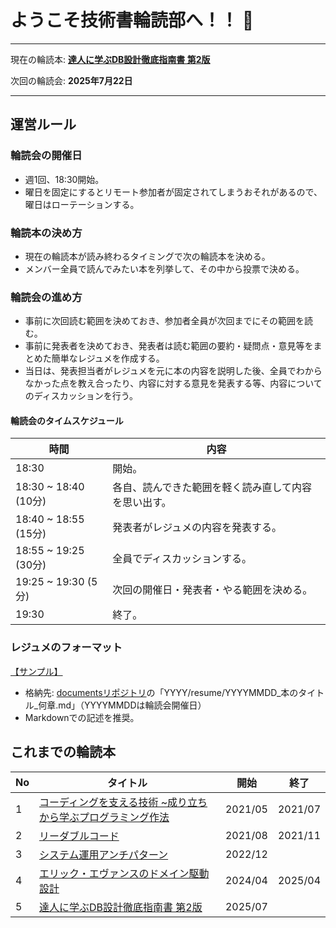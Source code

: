 # ようこそ技術書輪読部へ！！ 👋

---
現在の輪読本: **[達人に学ぶDB設計徹底指南書 第2版](https://www.seshop.com/product/detail/26395?utm_source=google_20240215&utm_medium=cpc&utm_campaign=r803&gad_source=1&gad_campaignid=21021959231&gbraid=0AAAAADyVxEG7msR7WwpcAreWIb5_Fv2ix&gclid=CjwKCAjw9anCBhAWEiwAqBJ-c6gXXwFSYHmPxJBokYmIaOW7hnFJq-bO5ixfc07k5Psa1IbaBrwJpxoC7FoQAvD_BwE)**

次回の輪読会: **2025年7月22日**

---

## 運営ルール

### 輪読会の開催日

- 週1回、18:30開始。
- 曜日を固定にするとリモート参加者が固定されてしまうおそれがあるので、曜日はローテーションする。

### 輪読本の決め方

- 現在の輪読本が読み終わるタイミングで次の輪読本を決める。
- メンバー全員で読んでみたい本を列挙して、その中から投票で決める。

### 輪読会の進め方

- 事前に次回読む範囲を決めておき、参加者全員が次回までにその範囲を読む。
- 事前に発表者を決めておき、発表者は読む範囲の要約・疑問点・意見等をまとめた簡単なレジュメを作成する。
- 当日は、発表担当者がレジュメを元に本の内容を説明した後、全員でわからなかった点を教え合ったり、内容に対する意見を発表する等、内容についてのディスカッションを行う。

#### 輪読会のタイムスケジュール

| 時間 | 内容 |
| --- | --- |
| 18:30 | 開始。|
|18:30 ~ 18:40 (10分) | 各自、読んできた範囲を軽く読み直して内容を思い出す。 |
|18:40 ~ 18:55 (15分) | 発表者がレジュメの内容を発表する。 |
|18:55 ~ 19:25 (30分) | 全員でディスカッションする。 |
|19:25 ~ 19:30 (5分)  | 次回の開催日・発表者・やる範囲を決める。 |
|19:30 | 終了。 |

### レジュメのフォーマット

[【サンプル】](sample/20210302_本のタイトル_何章.md)

- 格納先: [documentsリポジトリ](https://github.com/jns-reading-circle/documents)の「YYYY/resume/YYYYMMDD_本のタイトル_何章.md」（YYYYMMDDは輪読会開催日）
- Markdownでの記述を推奨。

## これまでの輪読本

| No | タイトル | 開始 | 終了 |
| --- | --- | --- | --- |
| 1 | [コーディングを支える技術 ~成り立ちから学ぶプログラミング作法](https://gihyo.jp/dp/ebook/2014/978-4-7741-7029-9) | 2021/05 | 2021/07 |
| 2 | [リーダブルコード](https://www.oreilly.co.jp/books/9784873115658/) | 2021/08 | 2021/11 |
| 3 | [システム運用アンチパターン](https://www.oreilly.co.jp/books/9784873119847/) | 2022/12 | |
| 4 | [エリック・エヴァンスのドメイン駆動設計](https://www.shoeisha.co.jp/book/detail/9784798126708) | 2024/04 | 2025/04|
| 5 | [達人に学ぶDB設計徹底指南書 第2版](https://www.seshop.com/product/detail/26395?utm_source=google_20240215&utm_medium=cpc&utm_campaign=r803&gad_source=1&gad_campaignid=21021959231&gbraid=0AAAAADyVxEG7msR7WwpcAreWIb5_Fv2ix&gclid=CjwKCAjw9anCBhAWEiwAqBJ-c6gXXwFSYHmPxJBokYmIaOW7hnFJq-bO5ixfc07k5Psa1IbaBrwJpxoC7FoQAvD_BwE) | 2025/07 | |
